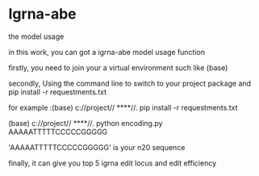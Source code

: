 # Igrna-abe
the model usage

in this work, you can got a igrna-abe model usage function
<p>
<p>
firstly, you need to join your a virtual environment such like (base)
<p>
<p>
secondly,  Using the command line to switch to your project package and pip install -r requestments.txt
<p>
<p>
for example :(base) c://project// ****//.  pip install -r requestments.txt
<p>
<p>
(base) c://project// ****//.  python encoding.py  AAAAATTTTTCCCCCGGGGG
<p>
'AAAAATTTTTCCCCCGGGGG' is your n20 sequence
<p>
<p>
finally, it can give you top 5 igrna edit locus and edit efficiency
